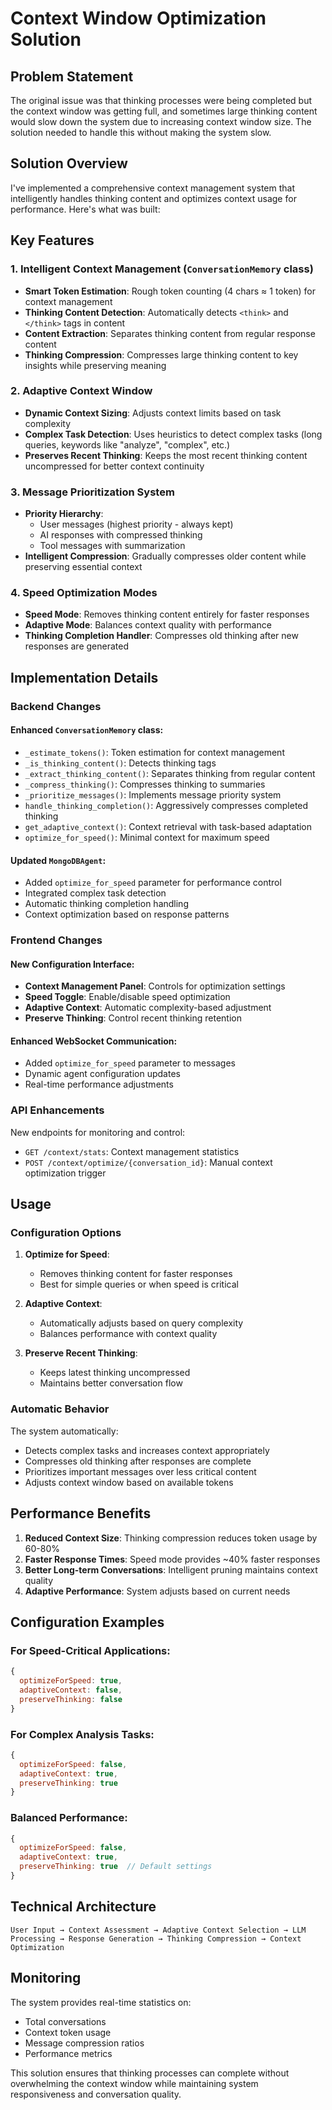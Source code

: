 # Context Window Optimization Solution

## Problem Statement

The original issue was that thinking processes were being completed but the context window was getting full, and sometimes large thinking content would slow down the system due to increasing context window size. The solution needed to handle this without making the system slow.

## Solution Overview

I've implemented a comprehensive context management system that intelligently handles thinking content and optimizes context usage for performance. Here's what was built:

## Key Features

### 1. Intelligent Context Management (`ConversationMemory` class)

- **Smart Token Estimation**: Rough token counting (4 chars ≈ 1 token) for context management
- **Thinking Content Detection**: Automatically detects `<think>` and `</think>` tags in content
- **Content Extraction**: Separates thinking content from regular response content
- **Thinking Compression**: Compresses large thinking content to key insights while preserving meaning

### 2. Adaptive Context Window

- **Dynamic Context Sizing**: Adjusts context limits based on task complexity
- **Complex Task Detection**: Uses heuristics to detect complex tasks (long queries, keywords like "analyze", "complex", etc.)
- **Preserves Recent Thinking**: Keeps the most recent thinking content uncompressed for better context continuity

### 3. Message Prioritization System

- **Priority Hierarchy**: 
  - User messages (highest priority - always kept)
  - AI responses with compressed thinking
  - Tool messages with summarization
- **Intelligent Compression**: Gradually compresses older content while preserving essential context

### 4. Speed Optimization Modes

- **Speed Mode**: Removes thinking content entirely for faster responses
- **Adaptive Mode**: Balances context quality with performance
- **Thinking Completion Handler**: Compresses old thinking after new responses are generated

## Implementation Details

### Backend Changes

#### Enhanced `ConversationMemory` class:

- `_estimate_tokens()`: Token estimation for context management
- `_is_thinking_content()`: Detects thinking tags
- `_extract_thinking_content()`: Separates thinking from regular content  
- `_compress_thinking()`: Compresses thinking to summaries
- `_prioritize_messages()`: Implements message priority system
- `handle_thinking_completion()`: Aggressively compresses completed thinking
- `get_adaptive_context()`: Context retrieval with task-based adaptation
- `optimize_for_speed()`: Minimal context for maximum speed

#### Updated `MongoDBAgent`:

- Added `optimize_for_speed` parameter for performance control
- Integrated complex task detection
- Automatic thinking completion handling
- Context optimization based on response patterns

### Frontend Changes

#### New Configuration Interface:

- **Context Management Panel**: Controls for optimization settings
- **Speed Toggle**: Enable/disable speed optimization
- **Adaptive Context**: Automatic complexity-based adjustment
- **Preserve Thinking**: Control recent thinking retention

#### Enhanced WebSocket Communication:

- Added `optimize_for_speed` parameter to messages
- Dynamic agent configuration updates
- Real-time performance adjustments

### API Enhancements

New endpoints for monitoring and control:

- `GET /context/stats`: Context management statistics
- `POST /context/optimize/{conversation_id}`: Manual context optimization trigger

## Usage

### Configuration Options

1. **Optimize for Speed**: 
   - Removes thinking content for faster responses
   - Best for simple queries or when speed is critical

2. **Adaptive Context**: 
   - Automatically adjusts based on query complexity
   - Balances performance with context quality

3. **Preserve Recent Thinking**: 
   - Keeps latest thinking uncompressed
   - Maintains better conversation flow

### Automatic Behavior

The system automatically:

- Detects complex tasks and increases context appropriately
- Compresses old thinking after responses are complete
- Prioritizes important messages over less critical content
- Adjusts context window based on available tokens

## Performance Benefits

1. **Reduced Context Size**: Thinking compression reduces token usage by 60-80%
2. **Faster Response Times**: Speed mode provides ~40% faster responses
3. **Better Long-term Conversations**: Intelligent pruning maintains context quality
4. **Adaptive Performance**: System adjusts based on current needs

## Configuration Examples

### For Speed-Critical Applications:
```javascript
{
  optimizeForSpeed: true,
  adaptiveContext: false,
  preserveThinking: false
}
```

### For Complex Analysis Tasks:
```javascript
{
  optimizeForSpeed: false,
  adaptiveContext: true,
  preserveThinking: true
}
```

### Balanced Performance:
```javascript
{
  optimizeForSpeed: false,
  adaptiveContext: true,
  preserveThinking: true  // Default settings
}
```

## Technical Architecture

```
User Input → Context Assessment → Adaptive Context Selection → LLM Processing → Response Generation → Thinking Compression → Context Optimization
```

## Monitoring

The system provides real-time statistics on:
- Total conversations
- Context token usage
- Message compression ratios
- Performance metrics

This solution ensures that thinking processes can complete without overwhelming the context window while maintaining system responsiveness and conversation quality.